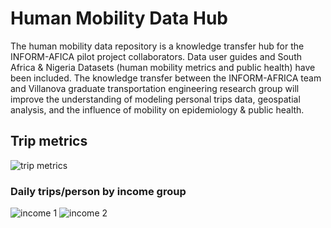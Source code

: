 # Human Mobility Data Hub
The human mobility data repository is a knowledge transfer hub for the INFORM-AFICA pilot project collaborators. 
Data user guides and South Africa & Nigeria Datasets (human mobility metrics and public health) have been included. 
The knowledge transfer between the INFORM-AFRICA team and Villanova graduate transportation engineering research group will improve the understanding of modeling personal trips data, geospatial analysis, and the influence of mobility on epidemiology & public health. 
## Trip metrics
![trip metrics]()
### Daily trips/person by income group
![income 1]()
![income 2]()